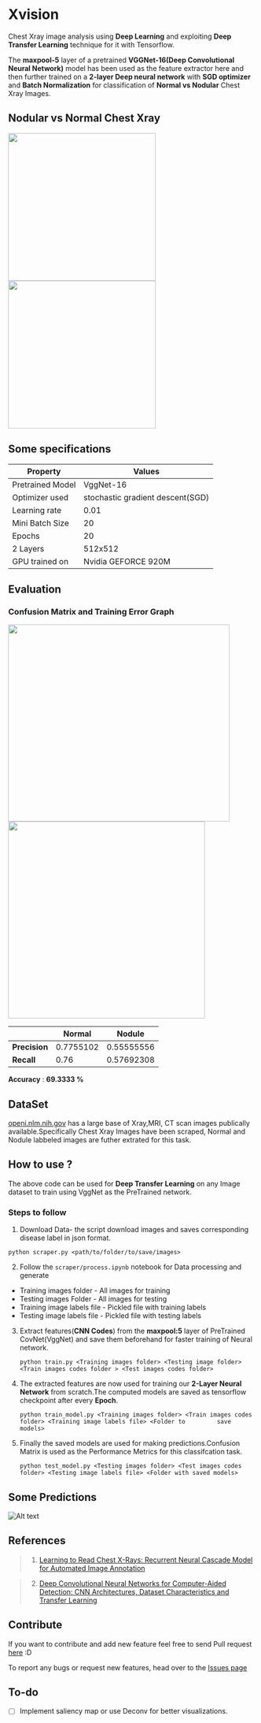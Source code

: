 # Xvision

Chest Xray image analysis using **Deep Learning** and  exploiting **Deep Transfer Learning** technique for it with Tensorflow.

The **maxpool-5** layer of a pretrained **VGGNet-16(Deep Convolutional Neural Network)** model has been used as the feature extractor here and then further trained on a **2-layer Deep neural network** with **SGD optimizer** and **Batch Normalization** for classification of **Normal vs Nodular** Chest Xray Images.

## Nodular vs Normal Chest Xray
<img src="https://github.com/ayush1997/Xvision/blob/master/image/node.jpg" width="300" height="300" />
<img src="https://github.com/ayush1997/Xvision/blob/master/image/normal.jpg" width="300" height="300" />

## Some specifications

| Property      |Values         |
| ------------- | ------------- |
| Pretrained Model | VggNet-16  |
| Optimizer used  | stochastic gradient descent(SGD)  |
| Learning rate  | 0.01|  
|Mini Batch Size| 20 |
| Epochs | 20 |
|2 Layers| 512x512 |
|GPU trained on| Nvidia GEFORCE 920M|

## Evaluation
### Confusion Matrix and Training Error Graph

<img src="https://github.com/ayush1997/Xvision/blob/master/image/cfm.jpg" width="450" height="400" />
<img src="https://github.com/ayush1997/Xvision/blob/master/image/nodule.jpg" width="400" height="400" />

|     |  **Normal** | **Nodule** |
|------|---------|---------|
| **Precision**| 0.7755102| 0.55555556 |
|**Recall**| 0.76 | 0.57692308 |

**Accuracy** : **69.3333 %**

## DataSet
[openi.nlm.nih.gov](https://openi.nlm.nih.gov/gridquery.php?q=&it=x,xg&sub=x&m=1&n=101) has a large base of Xray,MRI, CT scan images publically available.Specifically Chest Xray Images have been scraped, Normal and Nodule labbeled images are futher extrated for this task.

## How to use ?
The above code can be used for **Deep Transfer Learning** on any Image dataset to train using VggNet as the PreTrained network. 
### Steps to follow 

1. Download Data- the script download images and saves corresponding disease label in json format.

  ```python scraper.py <path/to/folder/to/save/images>```

2. Follow the ```scraper/process.ipynb``` notebook for Data processing and generate

  * Training images folder - All images for training
  * Testing images Folder - All images for testing
  * Training image labels file - Pickled file with training labels
  * Testing image labels file - Pickled file with testing labels

3. Extract features(**CNN Codes**) from the **maxpool:5** layer of PreTrained CovNet(VggNet) and save them beforehand for faster training of Neural network.

    ```python train.py <Training images folder> <Testing image folder> <Train images codes folder > <Test images codes folder>```

4.  The extracted features are now used for training our **2-Layer Neural Network** from scratch.The computed models are saved as tensorflow checkpoint after every **Epoch**.

    ```python train_model.py <Training images folder> <Train images codes folder> <Training image labels file> <Folder to         save models>```

5.  Finally the saved models are used for making predictions.Confusion Matrix is used as the Performance Metrics for this classifcation task.

    ```python test_model.py <Testing images folder> <Test images codes folder> <Testing image labels file> <Folder with saved models>```
    
    
    
## Some Predictions

![Alt text](https://github.com/ayush1997/Xvision/blob/master/image/pred.jpg "Optional Title")

## References

> 1. [Learning to Read Chest X-Rays: Recurrent Neural Cascade Model for Automated Image Annotation](https://arxiv.org/pdf/1603.08486.pdf)

> 2. [Deep Convolutional Neural Networks for Computer-Aided Detection: CNN Architectures,
Dataset Characteristics and Transfer Learning](https://arxiv.org/pdf/1602.03409.pdf)

## Contribute

If you want to contribute and add new feature feel free to send Pull request [here](https://github.com/ayush1997/Xvision/pulls) :D

To report any bugs or request new features, head over to the [Issues page](https://github.com/ayush1997/Xvision/issues)

## To-do

- [ ] Implement saliency map or use Deconv for better visualizations. 
